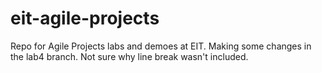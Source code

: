 # eit-agile-projects
Repo for Agile Projects labs and demoes at EIT.
Making some changes in the lab4 branch.
Not sure why line break wasn't included.
